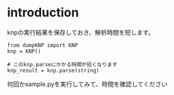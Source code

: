 # introduction

knpの実行結果を保存しておき、解析時間を短します。

```
from dumpKNP import KNP
knp = KNP()

# このknp.parseにかかる時間が短くなります
knp_result = knp.parse(string)
```

何回かsample.pyを実行してみて、時間を確認してください
